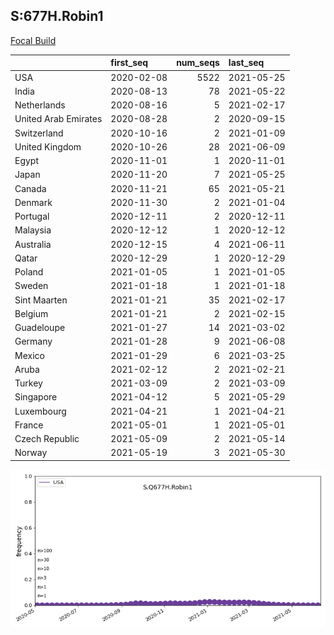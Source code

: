 

## S:677H.Robin1
[Focal Build](https://nextstrain.org/groups/neherlab/ncov/S.Q677H.Robin1?f_country=USA)

|                      | first_seq   |   num_seqs | last_seq   |
|:---------------------|:------------|-----------:|:-----------|
| USA                  | 2020-02-08  |       5522 | 2021-05-25 |
| India                | 2020-08-13  |         78 | 2021-05-22 |
| Netherlands          | 2020-08-16  |          5 | 2021-02-17 |
| United Arab Emirates | 2020-08-28  |          2 | 2020-09-15 |
| Switzerland          | 2020-10-16  |          2 | 2021-01-09 |
| United Kingdom       | 2020-10-26  |         28 | 2021-06-09 |
| Egypt                | 2020-11-01  |          1 | 2020-11-01 |
| Japan                | 2020-11-20  |          7 | 2021-05-25 |
| Canada               | 2020-11-21  |         65 | 2021-05-21 |
| Denmark              | 2020-11-30  |          2 | 2021-01-04 |
| Portugal             | 2020-12-11  |          2 | 2020-12-11 |
| Malaysia             | 2020-12-12  |          1 | 2020-12-12 |
| Australia            | 2020-12-15  |          4 | 2021-06-11 |
| Qatar                | 2020-12-29  |          1 | 2020-12-29 |
| Poland               | 2021-01-05  |          1 | 2021-01-05 |
| Sweden               | 2021-01-18  |          1 | 2021-01-18 |
| Sint Maarten         | 2021-01-21  |         35 | 2021-02-17 |
| Belgium              | 2021-01-21  |          2 | 2021-02-15 |
| Guadeloupe           | 2021-01-27  |         14 | 2021-03-02 |
| Germany              | 2021-01-28  |          9 | 2021-06-08 |
| Mexico               | 2021-01-29  |          6 | 2021-03-25 |
| Aruba                | 2021-02-12  |          2 | 2021-02-21 |
| Turkey               | 2021-03-09  |          2 | 2021-03-09 |
| Singapore            | 2021-04-12  |          5 | 2021-05-29 |
| Luxembourg           | 2021-04-21  |          1 | 2021-04-21 |
| France               | 2021-05-01  |          1 | 2021-05-01 |
| Czech Republic       | 2021-05-09  |          2 | 2021-05-14 |
| Norway               | 2021-05-19  |          3 | 2021-05-30 |

![Overall trends S.Q677H.Robin1](/overall_trends_figures/overall_trends_S.Q677H.Robin1.png)
